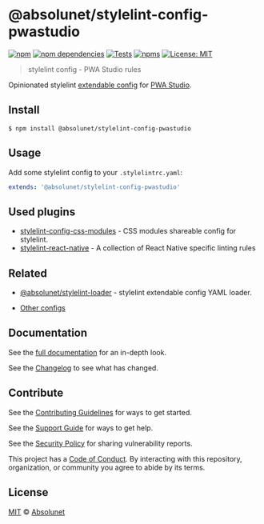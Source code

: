 # @absolunet/stylelint-config-pwastudio

[![npm][npm-badge]][npm-url]
[![npm dependencies][dependencies-badge]][dependencies-url]
[![Tests][tests-badge]][tests-url]
[![npms][npms-badge]][npms-url]
[![License: MIT][license-badge]][license-url]

> stylelint config - PWA Studio rules

Opinionated stylelint [extendable config](https://stylelint.io/user-guide/configuration/#extends) for
[PWA Studio](https://github.com/magento/pwa-studio).

## Install

```
$ npm install @absolunet/stylelint-config-pwastudio
```


## Usage

Add some stylelint config to your `.stylelintrc.yaml`:

```yaml
extends: '@absolunet/stylelint-config-pwastudio'
```


## Used plugins

- [stylelint-config-css-modules](https://github.com/pascalduez/stylelint-config-css-modules) - CSS modules shareable config for stylelint.
- [stylelint-react-native](https://github.com/kristerkari/stylelint-react-native) - A collection of React Native specific linting rules


## Related

- [@absolunet/stylelint-loader](https://github.com/absolunet/node-stylelint-loader) - stylelint extendable config YAML loader.

- [Other configs](https://github.com/absolunet/stylelint-config)


## Documentation

See the [full documentation](https://documentation.absolunet.com/stylelint-config/pwastudio) for an in-depth look.

See the [Changelog](../../CHANGELOG.md) to see what has changed.


## Contribute

See the [Contributing Guidelines](../../CONTRIBUTING.md) for ways to get started.

See the [Support Guide](../../SUPPORT.md) for ways to get help.

See the [Security Policy](../../SECURITY.md) for sharing vulnerability reports.

This project has a [Code of Conduct](../../CODE_OF_CONDUCT.md).
By interacting with this repository, organization, or community you agree to abide by its terms.


## License

[MIT](LICENSE) © [Absolunet](https://absolunet.com)




[npm-badge]:          https://img.shields.io/npm/v/@absolunet/stylelint-config-pwastudio?style=flat-square
[dependencies-badge]: https://img.shields.io/david/absolunet/stylelint-config?path=packages/pwastudio&style=flat-square
[tests-badge]:        https://img.shields.io/github/workflow/status/absolunet/stylelint-config/tests/master?label=tests&style=flat-square
[npms-badge]:         https://badges.npms.io/%40absolunet%2Fstylelint-config-pwastudio.svg?style=flat-square
[license-badge]:      https://img.shields.io/badge/license-MIT-green?style=flat-square

[npm-url]:          https://www.npmjs.com/package/@absolunet/stylelint-config-pwastudio
[dependencies-url]: https://david-dm.org/absolunet/stylelint-config?path=packages/pwastudio
[tests-url]:        https://github.com/absolunet/stylelint-config/actions?query=workflow%3Atests+branch%3Amaster
[npms-url]:         https://npms.io/search?q=%40absolunet%2Fstylelint-config-pwastudio
[license-url]:      https://opensource.org/licenses/MIT
